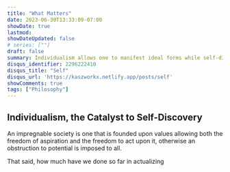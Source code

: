 ```yaml
---
title: "What Matters"
date: 2023-06-30T13:33:09-07:00
showDate: true
lastmod:
showDateUpdated: false
# series: [""]
draft: false
summary: Individualism allows one to manifest ideal forms while self-discovery gives progress in achieving them.
disqus_identifier: 2296222410
disqus_title: "Self"
disqus_url: 'https://kaszworkx.netlify.app/posts/self'
showComments: true
tags: ["Philosophy"] 
---
```

## Individualism, the Catalyst to Self-Discovery
An impregnable society is one that is founded upon values allowing both the freedom of aspiration and the freedom to act upon it, otherwise an obstruction to potential is imposed to all.

That said, how much have we done so far in actualizing  
